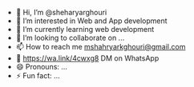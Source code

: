 - 👋 Hi, I’m @sheharyarghouri
- 👀 I’m interested in Web and App development
- 🌱 I’m currently learning web development 
- 💞️ I’m looking to collaborate on ...
- 📫 How to reach me mshahryarkghouri@gmail.com
- 💬 https://wa.link/4cwxg8 DM on WhatsApp
- 😄 Pronouns: ...
- ⚡ Fun fact: ...

<!---
sheharyarghouri/sheharyarghouri is a ✨ special ✨ repository because its `README.md` (this file) appears on your GitHub profile.
You can click the Preview link to take a look at your changes.
--->
